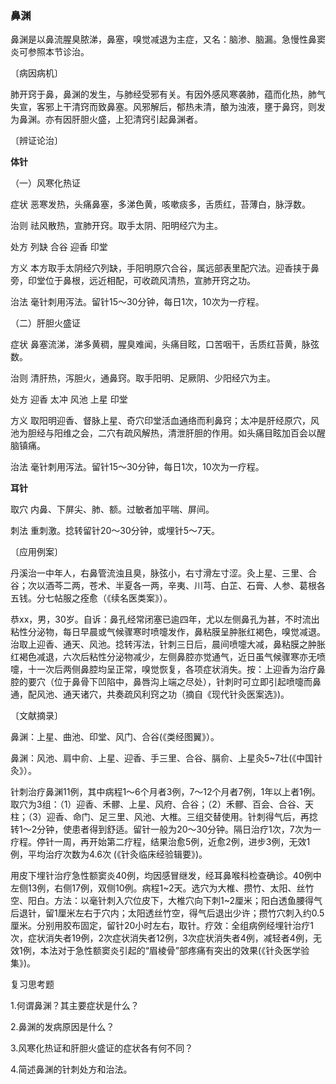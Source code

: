 ### 鼻渊

鼻渊是以鼻流腥臭脓涕，鼻塞，嗅觉减退为主症，又名：脑渗、脑漏。急慢性鼻窦炎可参照本节诊治。

〔病因病机〕

肺开窍于鼻，鼻渊的发生，与肺经受邪有关。有因外感风寒袭肺，蕴而化热，肺气失宣，客邪上干清窍而致鼻塞。风邪解后，郁热未清，酿为浊液，壅于鼻窍，则发为鼻渊。亦有因肝胆火盛，上犯清窍引起鼻渊者。

〔辨证论治〕

**体针**

（一）风寒化热证

症状  恶寒发热，头痛鼻塞，多涕色黄，咳嗽痰多，舌质红，苔薄白，脉浮数。

治则  祛风散热，宣肺开窍。取手太阴、阳明经穴为主。

处方  列缺  合谷  迎香  印堂

方义  本方取手太阴经穴列缺，手阳明原穴合谷，属远部表里配穴法。迎香挟于鼻旁，印堂位于鼻根，远近相配，可收疏风清热，宣肺开窍之功。

治法  毫针刺用泻法。留针15〜30分钟，每日1次，10次为一疗程。

（二）肝胆火盛证

症状  鼻塞流涕，涕多黄稠，腥臭难闻，头痛目眩，口苦咽干，舌质红苔黄，脉弦数。

治则  清肝热，泻胆火，通鼻窍。取手阳明、足厥阴、少阳经穴为主。

处方  迎香  太冲  风池  上星  印堂

方义  取阳明迎香、督脉上星、奇穴印堂活血通络而利鼻窍；太冲是肝经原穴，风池为胆经与阳维之会，二穴有疏风解热，清泄肝胆的作用。如头痛目眩加百会以醒脑镇痛。

治法  毫针刺用泻法。留针15〜30分钟，每日1次，10次为一疗程。

**耳针**

取穴  内鼻、下屏尖、肺、额。过敏者加平喘、屏间。

刺法  重刺激。捻转留针20〜30分钟，或埋针5〜7天。

〔应用例案〕

丹溪治一中年人，右鼻管流浊且臭，脉弦小，右寸滑左寸涩。灸上星、三里、合谷；次以酒芩二两，苍术、半夏各一两，辛夷、川芎、白芷、石膏、人参、葛根各五钱。分七帖服之痊愈（《续名医类案》）。

恭xx，男，30岁。自诉：鼻孔经常闭塞已逾四年，尤以左侧鼻孔为甚，不时流出粘性分泌物，每日早晨或气候骤寒时喷嚏发作，鼻粘膜呈肿胀红褐色，嗅觉减退。治取上迎香、通天、风池。捻转泻法，针刺三日后，晨间喷嚏大减，鼻粘膜之肿胀红褐色减退，六次后粘性分泌物减少，左侧鼻腔亦觉通气，近日虽气候骤寒亦无喷嚏，十一次后两侧鼻腔均呈正常，嗅觉恢复，各项症状消失。按：上迎香为治疗鼻腔的要穴（位于鼻骨下凹陷中，鼻唇沟上端之尽处），针刺时可立即引起喷嚏而鼻通，配风池、通天诸穴，共奏疏风利窍之功（摘自《现代针灸医案选》)。

〔文献摘录〕

鼻渊：上星、曲池、印堂、风门、合谷(《类经图翼》）。

鼻渊：风池、肩中俞、上星、迎香、手三里、合谷、膈俞、上星灸5~7壮(《中国针灸》）。

针刺治疗鼻渊11例，其中病程1〜6个月者3例，7〜12个月者7例，1年以上者1例。取穴为3组：（1）迎香、禾髎、上星、风府、合谷；（2）禾髎、百会、合谷、天柱；（3）迎香、命门、足三里、风池、大椎。三组交替使用。针刺得气后，再捻转1〜2分钟，使患者得到舒适。留针一般为20〜30分钟。隔日治疗1次，7次为一疗程。停针一周，再开始第二疗程，结果治愈5例，近愈2例，进步3例，无效1例，平均治疗次数为4.6次 (《针灸临床经验辑要》)。

用皮下埋针治疗急性额窦炎40例，均因感冒继发，经耳鼻喉科检查确诊。40例中左侧13例，右侧17例，双侧10例。病程1~2天。选穴为大椎、攒竹、太阳、丝竹空、阳白。方法：以毫针刺入穴位皮下，大椎穴向下刺1~2厘米；阳白透鱼腰得气后退针，留1厘米左右于穴内；太阳透丝竹空，得气后退出少许；攒竹穴刺入约0.5厘米。分别用胶布固定，留针20小时左右，取针。疗效：全组病例经埋针治疗1次，症状消失者19例，2次症状消失者12例，3次症状消失者4例，减轻者4例，无效1例，本法对于急性额窦炎引起的“眉棱骨”部疼痛有突出的效果(《针灸医学验集》)。

复习思考题

1.何谓鼻渊？其主要症状是什么？

2.鼻渊的发病原因是什么？

3.风寒化热证和肝胆火盛证的症状各有何不同？

4.简述鼻渊的针刺处方和治法。
